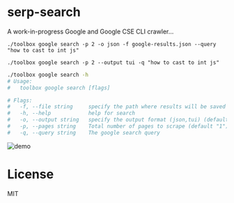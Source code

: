 # serp-search

A work-in-progress Google and Google CSE CLI crawler...

`./toolbox google search -p 2 -o json -f google-results.json --query "how to cast to int js" `

`./toolbox google search -p 2 --output tui -q "how to cast to int js"`

```bash
./toolbox google search -h
# Usage:
#   toolbox google search [flags]

# Flags:
#   -f, --file string     specify the path where results will be saved
#   -h, --help            help for search
#   -o, --output string   specify the output format (json,tui) (default "json")
#   -p, --pages string    Total number of pages to scrape (default "1")
#   -q, --query string    The google search query
```

![demo](https://user-images.githubusercontent.com/29207058/206865617-22da83f2-e74b-4b75-9116-a8874811dde3.gif)


# License
MIT